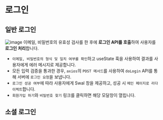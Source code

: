 # 로그인

## 일반 로그인
![image](https://github.com/user-attachments/assets/cdbae27c-6309-484d-88f4-3805f31e7159)
이메일, 비밀번호의 유효성 검사를 한 후에 **로그인 API를 호출**하여 사용자를 **로그인 처리**합니다.
- `이메일, 비밀번호의 형식 및 일치 여부를 확인`하고 useState 훅을 사용하여 결과를 사용자에게 에러 메시지로 제공합니다.
- 모든 입력 검증을 통과한 경우, `axios`의 `POST 메서드`를 사용하여 `doLogin` API를 통해 서버에 `로그인 요청`을 보냅니다.
- `로그인 성공 여부`에 따라 사용자에게 Swal 창을 제공하고, 성공 시 `메인 페이지로 리다이렉트`합니다.
- `회원가입 하기`와 `비밀번호 찾기` 링크를 클릭하면 해당 모달창이 열립니다.

## 소셜 로그인
